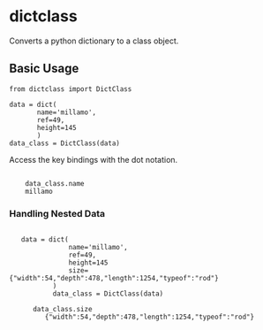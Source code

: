 # dictclass
Converts a python dictionary to a class object.

## Basic Usage

```
from dictclass import DictClass

data = dict(
       name='millamo',
       ref=49,
       height=145
       ) 
data_class = DictClass(data)

```

Access the key bindings with the dot notation.

```
        
    data_class.name
    millamo

```


 ###  Handling Nested Data
    
 ```
 
    data = dict(
                name='millamo',
                ref=49,
                height=145
                size={"width":54,"depth":478,"length":1254,"typeof":"rod"}
            )
            data_class = DictClass(data)

   ```
   
   ```
         data_class.size
            {"width":54,"depth":478,"length":1254,"typeof":"rod"}

   ```

